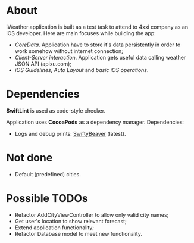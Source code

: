 # About

iWeather application is built as a test task to attend to 4xxi company as an iOS developer.
Here are main focuses while building the app:

 - *CoreData*. Application have to store it's data persistently in order to work somehow without internet connection;
 - *Client-Server interaction*. Application gets useful data calling weather JSON API (apixu.com);
 - *iOS Guidelines*, *Auto Layout* and *basic iOS operations*.

# Dependencies
**SwiftLint** is used as code-style checker.

Application uses **CocoaPods** as a dependency manager. 
Dependencies:

 - Logs and debug prints: [SwiftyBeaver](https://github.com/SwiftyBeaver/SwiftyBeaver) (latest).

# Not done

 - Default (predefined) cities.

# Possible TODOs
- Refactor AddCityViewController to allow only valid city names;
- Get user's location to show relevant forecast;
- Extend application functionality;
- Refactor Database model to meet new functionality.

